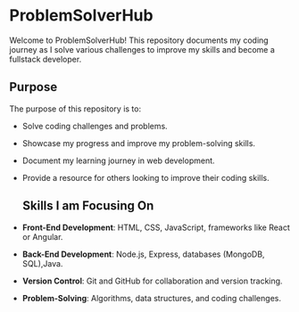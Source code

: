 # ProblemSolverHub
 Welcome to ProblemSolverHub! This repository documents my coding journey as I solve various challenges to improve my skills and become a fullstack developer.
## Purpose  

The purpose of this repository is to:  
- Solve coding challenges and problems.  
- Showcase my progress and improve my problem-solving skills.  
- Document my learning journey in web development.  
- Provide a resource for others looking to improve their coding skills.

  ## Skills I am Focusing On  

- **Front-End Development**: HTML, CSS, JavaScript, frameworks like React or Angular.  
- **Back-End Development**: Node.js, Express, databases (MongoDB, SQL),Java.  
- **Version Control**: Git and GitHub for collaboration and version tracking.  
- **Problem-Solving**: Algorithms, data structures, and coding challenges.  
